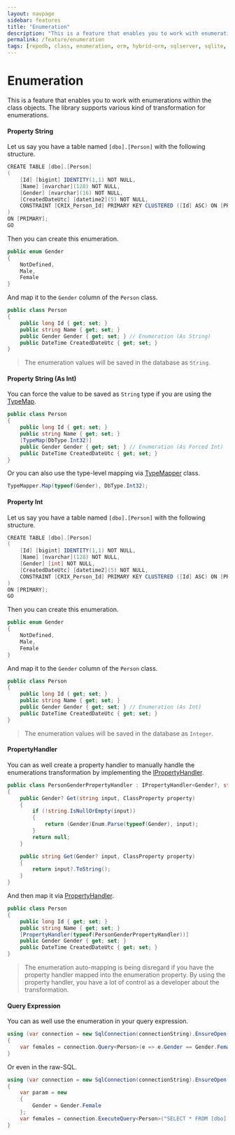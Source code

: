 ```yaml
---
layout: navpage
sidebar: features
title: "Enumeration"
description: "This is a feature that enables you to work with enumerations within the class objects."
permalink: /feature/enumeration
tags: [repodb, class, enumeration, orm, hybrid-orm, sqlserver, sqlite, mysql, postgresql]
---
```


# Enumeration

This is a feature that enables you to work with enumerations within the class objects. The library supports various kind of transformation for enumerations.

#### Property String

Let us say you have a table named `[dbo].[Person]` with the following structure.

```csharp
CREATE TABLE [dbo].[Person]
(
    [Id] [bigint] IDENTITY(1,1) NOT NULL,
    [Name] [nvarchar](128) NOT NULL,
    [Gender] [nvarchar](16) NOT NULL,
    [CreatedDateUtc] [datetime2](5) NOT NULL,
    CONSTRAINT [CRIX_Person_Id] PRIMARY KEY CLUSTERED ([Id] ASC) ON [PRIMARY]
)
ON [PRIMARY];
GO
```

Then you can create this enumeration.

```csharp
public enum Gender
{
    NotDefined,
    Male,
    Female
}
```

And map it to the `Gender` column of the `Person` class.

```csharp
public class Person
{
    public long Id { get; set; }
    public string Name { get; set; }
    public Gender Gender { get; set; } // Enumeration (As String)
    public DateTime CreatedDateUtc { get; set; }
}
```

> The enumeration values will be saved in the database as `String`.

#### Property String (As Int)

You can force the value to be saved as `String` type if you are using the [TypeMap](/attribute/typemap).

```csharp
public class Person
{
    public long Id { get; set; }
    public string Name { get; set; }
    [TypeMap(DbType.Int32)]
    public Gender Gender { get; set; } // Enumeration (As Forced Int)
    public DateTime CreatedDateUtc { get; set; }
}
```

Or you can also use the type-level mapping via [TypeMapper](/mapper/typemapper) class.

```csharp
TypeMapper.Map(typeof(Gender), DbType.Int32);
```

#### Property Int

Let us say you have a table named `[dbo].[Person]` with the following structure.

```csharp
CREATE TABLE [dbo].[Person]
(
    [Id] [bigint] IDENTITY(1,1) NOT NULL,
    [Name] [nvarchar](128) NOT NULL,
    [Gender] [int] NOT NULL,
    [CreatedDateUtc] [datetime2](5) NOT NULL,
    CONSTRAINT [CRIX_Person_Id] PRIMARY KEY CLUSTERED ([Id] ASC) ON [PRIMARY]
)
ON [PRIMARY];
GO
```

Then you can create this enumeration.

```csharp
public enum Gender
{
    NotDefined,
    Male,
    Female
}
```

And map it to the `Gender` column of the `Person` class.

```csharp
public class Person
{
    public long Id { get; set; }
    public string Name { get; set; }
    public Gender Gender { get; set; } // Enumeration (As Int)
    public DateTime CreatedDateUtc { get; set; }
}
```

> The enumeration values will be saved in the database as `Integer`.

#### PropertyHandler

You can as well create a property handler to manually handle the enumerations transformation by implementing the [IPropertyHandler](/interface/ipropertyhandler).

```csharp
public class PersonGenderPropertyHandler : IPropertyHandler<Gender?, string>
{
    public Gender? Get(string input, ClassProperty property)
    {
        if (!string.IsNullOrEmpty(input))
        {
            return (Gender)Enum.Parse(typeof(Gender), input);
        }
        return null;
    }

    public string Get(Gender? input, ClassProperty property)
    {
        return input?.ToString();
    }
}
```

And then map it via [PropertyHandler](/attribute/propertyhandler).

```csharp
public class Person
{
    public long Id { get; set; }
    public string Name { get; set; }
    [PropertyHandler(typeof(PersonGenderPropertyHandler))]
    public Gender Gender { get; set; }
    public DateTime CreatedDateUtc { get; set; }
}
```

> The enumeration auto-mapping is being disregard if you have the property handler mapped into the enumeration property. By using the property handler, you have a lot of control as a developer about the transformation.

#### Query Expression

You can as well use the enumeration in your query expression.

```csharp
using (var connection = new SqlConnection(connectionString).EnsureOpen())
{
    var females = connection.Query<Person>(e => e.Gender == Gender.Female);
}
```

Or even in the raw-SQL.

```csharp
using (var connection = new SqlConnection(connectionString).EnsureOpen())
{
    var param = new
    {
        Gender = Gender.Female
    };
    var females = connection.ExecuteQuery<Person>("SELECT * FROM [dbo].[Person] WHERE [Gender] = @Gender;", param);
}
```
